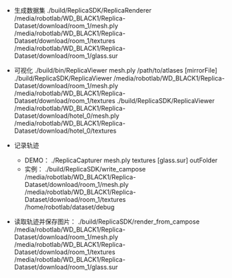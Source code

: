 + 生成数据集
./build/ReplicaSDK/ReplicaRenderer \
/media/robotlab/WD_BLACK1/Replica-Dataset/download/room_1/mesh.ply \
/media/robotlab/WD_BLACK1/Replica-Dataset/download/room_1/textures \
/media/robotlab/WD_BLACK1/Replica-Dataset/download/room_1/glass.sur

+ 可视化
./build/bin/ReplicaViewer mesh.ply /path/to/atlases [mirrorFile]
./build/ReplicaSDK/ReplicaViewer /media/robotlab/WD_BLACK1/Replica-Dataset/download/room_1/mesh.ply /media/robotlab/WD_BLACK1/Replica-Dataset/download/room_1/textures 
./build/ReplicaSDK/ReplicaViewer /media/robotlab/WD_BLACK1/Replica-Dataset/download/hotel_0/mesh.ply /media/robotlab/WD_BLACK1/Replica-Dataset/download/hotel_0/textures 

+ 记录轨迹
    + DEMO：
    ./ReplicaCapturer mesh.ply textures [glass.sur] outFolder
    + 实例：
    ./build/ReplicaSDK/write_campose \
    /media/robotlab/WD_BLACK1/Replica-Dataset/download/room_1/mesh.ply \
    /media/robotlab/WD_BLACK1/Replica-Dataset/download/room_1/textures \
    /home/robotlab/dataset/debug

+ 读取轨迹并保存图片：
    ./build/ReplicaSDK/render_from_campose \
        /media/robotlab/WD_BLACK1/Replica-Dataset/download/room_1/mesh.ply \
        /media/robotlab/WD_BLACK1/Replica-Dataset/download/room_1/textures \
        /media/robotlab/WD_BLACK1/Replica-Dataset/download/room_1/glass.sur